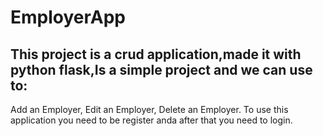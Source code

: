# EmployerApp
## This project is a crud application,made it with python flask,Is a simple project and we can use to:
Add an Employer,
Edit an Employer,
Delete an Employer.
To use this application you need to be register anda after that you need to login.

